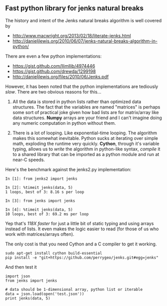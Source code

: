 ## Fast python library for jenks natural breaks

The history and intent of the Jenks natural breaks algorithm is well covered by

* http://www.macwright.org/2013/02/18/literate-jenks.html
* http://danieljlewis.org/2010/06/07/jenks-natural-breaks-algorithm-in-python/

There are even a few python implementations:

* https://gist.github.com/llimllib/4974446
* https://gist.github.com/drewda/1299198
* http://danieljlewis.org/files/2010/06/Jenks.pdf

However, it has been noted that the python implementations are tediously *slow*. There are two obvious reasons for this...

1. All the data is stored in python lists rather than optimized data structures. The fact that the variables are named "matrices" is perhaps some sort of practical joke given how bad lists are for matrix/array like data structures. **Numpy** arrays are your friend and I can't imagine doing any numeric computation in python without them. 

2. There is a lot of looping. Like exponential-time looping. The algorithm makes this somewhat inevitable. Python sucks at iterating over simple math, exploding the runtime very quickly. **Cython**, through it's variable typing, allows us to *write* the algorithm in python-like syntax, *compile* it to a shared library that can be imported as a python module and run at near-C speeds. 

Here's the benchmark against the jenks2.py implementation:

```
In [1]: from jenks2 import jenks

In [2]: %timeit jenks(data, 5)
1 loops, best of 3: 8.16 s per loop

In [3]: from jenks import jenks

In [4]: %timeit jenks(data, 5)
10 loops, best of 3: 69.2 ms per loop
```

Yep that's *118X faster* for just a little bit of static typing and using arrays instead of lists. It even makes the logic easier to read (for those of us who work with matrices/arrays often).

The only cost is that you need Cython and a C compiler to get it working. 

```
sudo apt-get install cython build-essential
pip install -e "git+https://github.com/perrygeo/jenks.git#egg=jenks"

```

And then test it
```
import json
from jenks import jenks

# data should be 1-dimensional array, python list or iterable 
data = json.load(open('test.json')) 
print jenks(data, 5)
```
